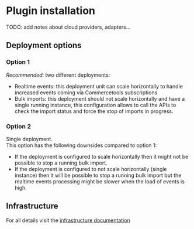 # Plugin installation

TODO: add notes about cloud providers, adapters...

## Deployment options
### Option 1
*Recommended*: two different deployments:
* Realtime events: this deployment unit can scale horizontally to handle increased events coming via Commercetools subscriptions 
* Bulk imports: this deployment should not scale horizontally and have a single running instance, this configuration allows to call the APIs to check the import status and force the stop of imports in progress.  

### Option 2
Single deployment.  
This option has the following downsides compared to option 1:
* If the deployment is configured to scale horizontally then it might not be possible to stop a running bulk import.
* If the deployment is configured to not scale horizontally (single instance) then it will be possible to stop a running bulk import but the realtime events processing might be slower when the load of events is high.

## Infrastructure
For all details visit the [infrastructure documentation](https://github.com/e2x/klaviyo-ct-plugin/blob/main/docs/infrastructure.md)
